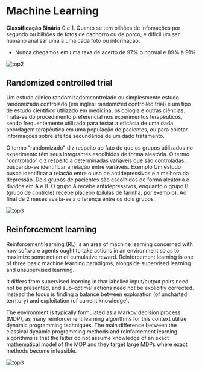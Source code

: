 # Machine Learning 

**Classificação Binária** 0 e 1. Quanto se tem bilhões de infomações por segundo ou bilhões de fotos de cachorro ou de porco, é dificil um ser humano analisar uma a uma cada foto ou informação.

- Nunca chegamos em uma taxa de acerto de 97% o normal é 89% à 91%


![top2](https://user-images.githubusercontent.com/48387196/68515180-d14eb880-025e-11ea-81ad-3632bfd56b70.gif)

## Randomized controlled trial

Um estudo clínico randomizadomcontrolado ou simplesmente estudo randomizado controlado (em inglês: randomized controlled trial) é um tipo de estudo científico utilizado em medicina, psicologia e outras ciências. Trata-se do procedimento preferencial nos experimentos terapêuticos, sendo frequentemente utilizado para testar a eficácia de uma dada abordagem terapêutica em uma população de pacientes, ou para coletar informações sobre efeitos secundários de um dado tratamento.

O termo "randomizado" diz respeito ao fato de que os grupos utilizados no experimento têm seus integrantes escolhidos de forma aleatória. O termo "controlado" diz respeito a determinadas variáveis que são controladas, buscando-se identificar a relação entre variáveis.
Exemplo
Um estudo busca identificar a relação entre o uso de antidepressivos e a melhora da depressão. Dois grupos de pacientes são escolhidos de forma aleatória e dividos em A e B. O grupo A recebe antidepressivos, enquanto o grupo B (grupo de controle) recebe placebo (pílulas de farinha, por exemplo). Ao final de 2 meses avalia-se a diferença entre os dois grupos. 

![top3](https://external-content.duckduckgo.com/iu/?u=http%3A%2F%2Fhowmed.net%2Fwp-content%2Fuploads%2F2013%2F07%2Frandomized-controlled-trials.jpg&f=1&nofb=1)

## Reinforcement learning

Reinforcement learning (RL) is an area of machine learning concerned with how software agents ought to take actions in an environment so as to maximize some notion of cumulative reward. Reinforcement learning is one of three basic machine learning paradigms, alongside supervised learning and unsupervised learning.

It differs from supervised learning in that labelled input/output pairs need not be presented, and sub-optimal actions need not be explicitly corrected. Instead the focus is finding a balance between exploration (of uncharted territory) and exploitation (of current knowledge).

The environment is typically formulated as a Markov decision process (MDP), as many reinforcement learning algorithms for this context utilize dynamic programming techniques. The main difference between the classical dynamic programming methods and reinforcement learning algorithms is that the latter do not assume knowledge of an exact mathematical model of the MDP and they target large MDPs where exact methods become infeasible.

![top3](https://external-content.duckduckgo.com/iu/?u=https%3A%2F%2Ftse1.mm.bing.net%2Fth%3Fid%3DOIP.XZ6K_gI-MB19A30ooBc00gHaEL%26pid%3DApi&f=1)
